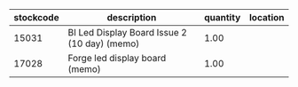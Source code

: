 |stockcode|description|quantity|location|
|---------|-----------|--------|--------|
|15031|BI Led Display Board Issue 2 (10 day) (memo)|1.00||
|17028|Forge led display board (memo)|1.00||
